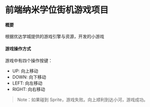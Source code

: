 前端纳米学位街机游戏项目
===============================

#### <i class = "icon-star"></i>概要
根据优达学城提供的游戏引擎与资源，开发的小游戏

#### <i class = "icon-attention-circled"></i>游戏操作方式
游戏中有四个操作按键：
- UP:  向上移动
- DOWN:  向下移动
- LEFT:  向左移动
- RIGHT:  向右移动

>Note：如果碰到 Sprite，游戏失败。向上顺利到达小河，游戏成功。
